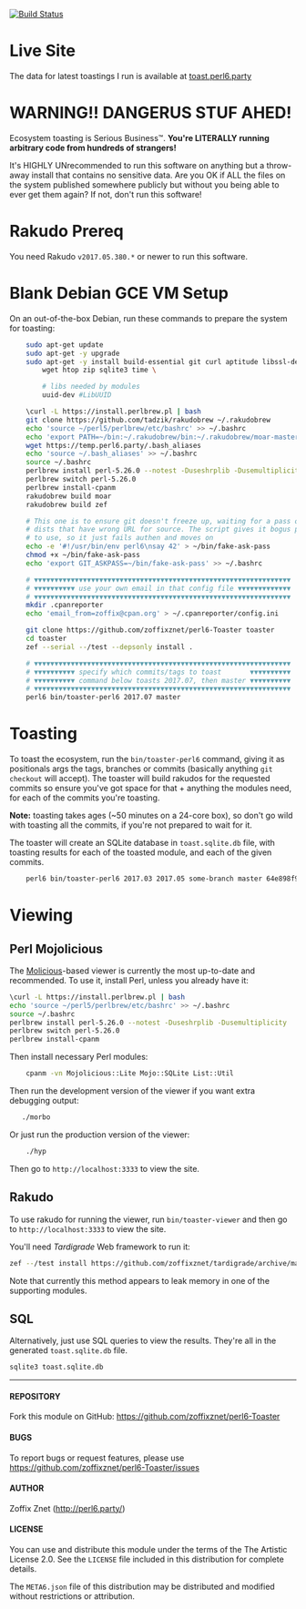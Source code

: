 [![Build Status](https://travis-ci.org/zoffixznet/perl6-Proc-Q.svg)](https://travis-ci.org/zoffixznet/perl6-Proc-Q)

# Live Site

The data for latest toastings I run is available at [toast.perl6.party](https://toast.perl6.party)


# WARNING!! DANGERUS STUF AHED!

Ecosystem toasting is Serious Business™. **You're LITERALLY running
arbitrary code from hundreds of strangers!**

It's HIGHLY UNrecommended to run this software on anything but a throw-away
install that contains no sensitive data. Are you OK if ALL the files on the
system published somewhere publicly but without you being able to ever get them
again? If not, don't run this software!

# Rakudo Prereq

You need Rakudo `v2017.05.380.*` or newer to run this software.

# Blank Debian GCE VM Setup

On an out-of-the-box Debian, run these commands to prepare the system for
toasting:

```bash
    sudo apt-get update
    sudo apt-get -y upgrade
    sudo apt-get -y install build-essential git curl aptitude libssl-dev \
        wget htop zip sqlite3 time \

        # libs needed by modules
        uuid-dev #LibUUID

    \curl -L https://install.perlbrew.pl | bash
    git clone https://github.com/tadzik/rakudobrew ~/.rakudobrew
    echo 'source ~/perl5/perlbrew/etc/bashrc' >> ~/.bashrc
    echo 'export PATH=~/bin:~/.rakudobrew/bin:~/.rakudobrew/moar-master/install/share/perl6/site/bin:$PATH' >> ~/.bashrc
    wget https://temp.perl6.party/.bash_aliases
    echo 'source ~/.bash_aliases' >> ~/.bashrc
    source ~/.bashrc
    perlbrew install perl-5.26.0 --notest -Duseshrplib -Dusemultiplicity
    perlbrew switch perl-5.26.0
    perlbrew install-cpanm
    rakudobrew build moar
    rakudobrew build zef

    # This one is to ensure git doesn't freeze up, waiting for a pass on some
    # dists that have wrong URL for source. The script gives it bogus pass
    # to use, so it just fails authen and moves on
    echo -e '#!/usr/bin/env perl6\nsay 42' > ~/bin/fake-ask-pass
    chmod +x ~/bin/fake-ask-pass
    echo 'export GIT_ASKPASS=~/bin/fake-ask-pass' >> ~/.bashrc

    # ▼▼▼▼▼▼▼▼▼▼▼▼▼▼▼▼▼▼▼▼▼▼▼▼▼▼▼▼▼▼▼▼▼▼▼▼▼▼▼▼▼▼▼▼▼▼▼▼▼▼▼▼▼▼▼▼▼▼▼▼▼▼▼
    # ▼▼▼▼▼▼▼▼▼▼ use your own email in that config file ▼▼▼▼▼▼▼▼▼▼▼▼▼
    # ▼▼▼▼▼▼▼▼▼▼▼▼▼▼▼▼▼▼▼▼▼▼▼▼▼▼▼▼▼▼▼▼▼▼▼▼▼▼▼▼▼▼▼▼▼▼▼▼▼▼▼▼▼▼▼▼▼▼▼▼▼▼▼
    mkdir .cpanreporter
    echo 'email_from=zoffix@cpan.org' > ~/.cpanreporter/config.ini

    git clone https://github.com/zoffixznet/perl6-Toaster toaster
    cd toaster
    zef --serial --/test --depsonly install .

    # ▼▼▼▼▼▼▼▼▼▼▼▼▼▼▼▼▼▼▼▼▼▼▼▼▼▼▼▼▼▼▼▼▼▼▼▼▼▼▼▼▼▼▼▼▼▼▼▼▼▼▼▼▼▼▼▼▼▼▼▼▼▼▼
    # ▼▼▼▼▼▼▼▼▼▼ specify which commits/tags to toast       ▼▼▼▼▼▼▼▼▼▼
    # ▼▼▼▼▼▼▼▼▼▼ command below toasts 2017.07, then master ▼▼▼▼▼▼▼▼▼▼
    # ▼▼▼▼▼▼▼▼▼▼▼▼▼▼▼▼▼▼▼▼▼▼▼▼▼▼▼▼▼▼▼▼▼▼▼▼▼▼▼▼▼▼▼▼▼▼▼▼▼▼▼▼▼▼▼▼▼▼▼▼▼▼▼
    perl6 bin/toaster-perl6 2017.07 master
```

# Toasting

To toast the ecosystem, run the `bin/toaster-perl6` command, giving it as
positionals args the tags, branches or commits (basically anything
`git checkout` will accept). The toaster will build rakudos for the requested
commits so ensure you've got space for that + anything the modules need, for
each of the commits you're toasting.

**Note:** toasting takes ages (~50 minutes on a 24-core box), so don't go wild
with toasting all the commits, if you're not prepared to wait for it.

The toaster will create an SQLite database in `toast.sqlite.db` file, with
toasting results for each of the toasted module, and each of the given commits.

```bash
    perl6 bin/toaster-perl6 2017.03 2017.05 some-branch master 64e898f9baa159e2019
```

# Viewing

## Perl Mojolicious

The [Molicious](http://mojolicious.org/)-based viewer is currently the most up-to-date
and recommended. To use it, install Perl, unless you already have it:

```bash
\curl -L https://install.perlbrew.pl | bash
echo 'source ~/perl5/perlbrew/etc/bashrc' >> ~/.bashrc
source ~/.bashrc
perlbrew install perl-5.26.0 --notest -Duseshrplib -Dusemultiplicity
perlbrew switch perl-5.26.0
perlbrew install-cpanm
```

Then install necessary Perl modules:

```bash
    cpanm -vn Mojolicious::Lite Mojo::SQLite List::Util
```

Then run the development version of the viewer if you want extra
debugging output:

```bash
   ./morbo
```

Or just run the production version of the viewer:

```bash
    ./hyp
```

Then go to `http://localhost:3333` to view the site.

## Rakudo

To use rakudo for running the viewer, run `bin/toaster-viewer` and then go to `http://localhost:3333` to
view the site.

You'll need *Tardigrade* Web framework to run it:

```bash
zef --/test install https://github.com/zoffixznet/tardigrade/archive/master.zip
```

Note that currently this method appears to leak memory in one of the supporting modules.

## SQL

Alternatively, just use SQL queries to view the results. They're all in
the generated `toast.sqlite.db` file.

```bash
sqlite3 toast.sqlite.db
```

----

#### REPOSITORY

Fork this module on GitHub:
https://github.com/zoffixznet/perl6-Toaster

#### BUGS

To report bugs or request features, please use
https://github.com/zoffixznet/perl6-Toaster/issues

#### AUTHOR

Zoffix Znet (http://perl6.party/)

#### LICENSE

You can use and distribute this module under the terms of the
The Artistic License 2.0. See the `LICENSE` file included in this
distribution for complete details.

The `META6.json` file of this distribution may be distributed and modified
without restrictions or attribution.
